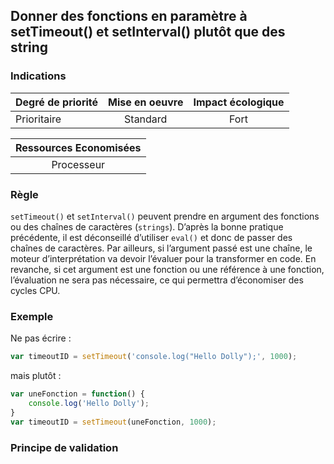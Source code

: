 ## Donner des fonctions en paramètre à setTimeout() et setInterval() plutôt que des string
### Indications
| Degré de priorité |      Mise en oeuvre       |  Impact écologique    | 
|-------------------|:-------------------------:|:---------------------:|
| Prioritaire       |  Standard                 | Fort                  | 


|Ressources Economisées                                      |
|:----------------------------------------------------------:|
| Processeur |

### Règle
`setTimeout()` et `setInterval()` peuvent prendre en argument des fonctions ou des chaînes de caractères (`strings`).
D’après la bonne pratique précédente, il est déconseillé d’utiliser `eval()` et donc de passer des chaînes de caractères. 
Par ailleurs, si l’argument passé est une chaîne, le moteur d’interprétation va devoir l’évaluer pour la transformer en code. 
En revanche, si cet argument est une fonction ou une référence à une fonction, l’évaluation ne sera pas nécessaire, ce qui permettra d’économiser des cycles CPU.

### Exemple
Ne pas écrire :
```javascript
var timeoutID = setTimeout('console.log("Hello Dolly");', 1000);
```
mais plutôt :
```javascript
var uneFonction = function() { 
    console.log('Hello Dolly');
}
var timeoutID = setTimeout(uneFonction, 1000);
```

### Principe de validation
